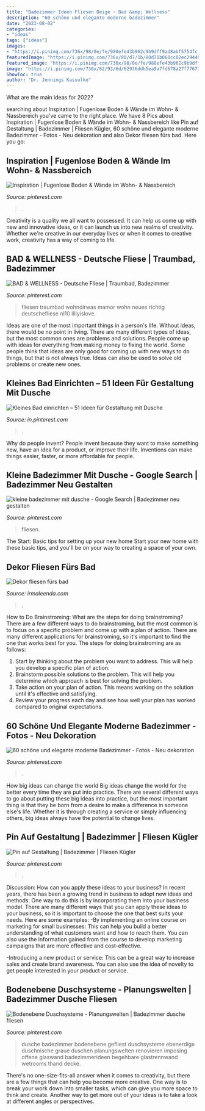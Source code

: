 ```yaml
---
title: "Badezimmer Ideen Fliesen Beige ~ Bad &amp; Wellness"
description: "60 schöne und elegante moderne badezimmer"
date: "2023-08-02"
categories:
- "ideas"
tags: ["ideas"]
images:
- "https://i.pinimg.com/736x/98/0e/fe/980efe43b962c9b9dff9ad8abf5754fc.jpg"
featuredImage: "https://i.pinimg.com/736x/80/d7/1b/80d71b060cc02ec294498cc5c3c2b485.jpg"
featured_image: "https://i.pinimg.com/736x/98/0e/fe/980efe43b962c9b9dff9ad8abf5754fc.jpg"
image: "https://i.pinimg.com/736x/62/93/6d/62936ddb5ea9a7fd678a27f77677064e.jpg"
ShowToc: true
author: "Dr. Jennings Kassulke"
---
```



What are the main ideas for 2022?
 

	

		
searching about Inspiration | Fugenlose Boden &amp; Wände im Wohn- &amp; Nassbereich you've came to the right place. We have 8 Pics about Inspiration | Fugenlose Boden &amp; Wände im Wohn- &amp; Nassbereich like Pin auf Gestaltung | Badezimmer | Fliesen Kügler, 60 schöne und elegante moderne Badezimmer - Fotos - Neu dekoration and also Dekor fliesen fürs bad. Here you go:
		
    
## Inspiration | Fugenlose Boden &amp; Wände Im Wohn- &amp; Nassbereich

<img loading=lazy src="https://i.pinimg.com/736x/80/d7/1b/80d71b060cc02ec294498cc5c3c2b485.jpg" onerror="this.onerror=null;this.src='https://tse2.mm.bing.net/th?id=OIP.Y6fnCDJtx8ItHbcx3_hfMQHaLH&amp;pid=15.1';" alt="Inspiration | Fugenlose Boden &amp; Wände im Wohn- &amp; Nassbereich">

_Source: pinterest.com_

>. 

	

Creativity is a quality we all want to possessed. It can help us come up with new and innovative ideas, or it can launch us into new realms of creativity. Whether we're creative in our everyday lives or when it comes to creative work, creativity has a way of coming to life.

    
## BAD &amp; WELLNESS - Deutsche Fliese | Traumbad, Badezimmer

<img loading=lazy src="https://i.pinimg.com/736x/96/3d/b5/963db52c71ae369cd3102faa637e59ad.jpg" onerror="this.onerror=null;this.src='https://tse2.mm.bing.net/th?id=OIP.3Ugp_VJd52DUTwGP_VYbVwHaFP&amp;pid=15.1';" alt="BAD &amp; WELLNESS - Deutsche Fliese | Traumbad, Badezimmer">

_Source: pinterest.com_

>fliesen traumbad wohndirwas mamor wohn neues richtig deutschefliese nl10 lillyislove. 

	

Ideas are one of the most important things in a person's life. Without ideas, there would be no point in living. There are many different types of ideas, but the most common ones are problems and solutions. People come up with ideas for everything from making money to fixing the world. Some people think that ideas are only good for coming up with new ways to do things, but that is not always true. Ideas can also be used to solve old problems or create new ones.

    
## Kleines Bad Einrichten – 51 Ideen Für Gestaltung Mit Dusche

<img loading=lazy src="https://i.pinimg.com/736x/e5/08/5e/e5085e4752e80bd8628b50585b9c4875.jpg" onerror="this.onerror=null;this.src='https://tse2.mm.bing.net/th?id=OIP.ZsPvZ-Ez_3xNwybOkPt3uwHaJ4&amp;pid=15.1';" alt="Kleines Bad einrichten – 51 Ideen für Gestaltung mit Dusche">

_Source: in.pinterest.com_

>. 

	

Why do people invent?
People invent because they want to make something new, have an idea for a product, or improve their life. Inventions can make things easier, faster, or more affordable for people.

    
## Kleine Badezimmer Mit Dusche - Google Search | Badezimmer Neu Gestalten

<img loading=lazy src="https://i.pinimg.com/736x/b7/91/9e/b7919e7cf66732262679b4042c591ee9--in-bathroom-small-bathrooms.jpg" onerror="this.onerror=null;this.src='https://tse1.mm.bing.net/th?id=OIP.X0Yj9NLo0AQCmRgckWxqVgHaLb&amp;pid=15.1';" alt="kleine badezimmer mit dusche - Google Search | Badezimmer neu gestalten">

_Source: pinterest.com_

>fliesen. 

	

The Start: Basic tips for setting up your new home
Start your new home with these basic tips, and you'll be on your way to creating a space of your own.

    
## Dekor Fliesen Fürs Bad

<img loading=lazy src="http://irmaleenda.com/images5/0320/dekor-fliesen-furs-bad/dekor-fliesen-furs-bad-23_6.jpg" onerror="this.onerror=null;this.src='https://tse2.mm.bing.net/th?id=OIP.p1cHwhMKQDMzxqoEpKr7fgHaJ4&amp;pid=15.1';" alt="Dekor fliesen fürs bad">

_Source: irmaleenda.com_

>. 

	

How to Do Brainstroming: What are the steps for doing brainstroming?
There are a few different ways to do brainstroming, but the most common is to focus on a specific problem and come up with a plan of action. There are many different applications for brainstroming, so it's important to find the one that works best for you. The steps for doing brainstroming are as follows: 
1. Start by thinking about the problem you want to address. This will help you develop a specific plan of action.
2. Brainstorm possible solutions to the problem. This will help you determine which approach is best for solving the problem.
3. Take action on your plan of action. This means working on the solution until it's effective and satisfying. 
4. Review your progress each day and see how well your plan has worked compared to original expectations.

    
## 60 Schöne Und Elegante Moderne Badezimmer - Fotos - Neu Dekoration

<img loading=lazy src="https://i.pinimg.com/736x/62/93/6d/62936ddb5ea9a7fd678a27f77677064e.jpg" onerror="this.onerror=null;this.src='https://tse2.mm.bing.net/th?id=OIP.XvQ0HUKEZ5F-nqFFfxwgKQHaL6&amp;pid=15.1';" alt="60 schöne und elegante moderne Badezimmer - Fotos - Neu dekoration">

_Source: pinterest.com_

>. 

	

How big ideas can change the world
Big ideas change the world for the better every time they are put into practice. There are several different ways to go about putting these big ideas into practice, but the most important thing is that they be born from a desire to make a difference in someone else's life. Whether it is through creating a service or simply influencing others, big ideas always have the potential to change lives.

    
## Pin Auf Gestaltung | Badezimmer | Fliesen Kügler

<img loading=lazy src="https://i.pinimg.com/736x/98/0e/fe/980efe43b962c9b9dff9ad8abf5754fc.jpg" onerror="this.onerror=null;this.src='https://tse4.mm.bing.net/th?id=OIP.meo8zDOkxpd89JyN3mRF1QHaFj&amp;pid=15.1';" alt="Pin auf Gestaltung | Badezimmer | Fliesen Kügler">

_Source: pinterest.com_

>. 

	

Discussion: How can you apply these ideas to your business?
In recent years, there has been a growing trend in business to adopt new ideas and methods. One way to do this is by incorporating them into your business model. There are many different ways that you can apply these ideas to your business, so it is important to choose the one that best suits your needs. Here are some examples: 
-By implementing an online course on marketing for small businesses: This can help you build a better understanding of what customers want and how to reach them. You can also use the information gained from the course to develop marketing campaigns that are more effective and cost-effective. 

-Introducing a new product or service: This can be a great way to increase sales and create brand awareness. You can also use the idea of novelty to get people interested in your product or service.

    
## Bodenebene Duschsysteme - Planungswelten | Badezimmer Dusche Fliesen

<img loading=lazy src="https://i.pinimg.com/736x/7e/df/4f/7edf4f88f2a1775ee4bce208cf465c23--bad-modern-komfort.jpg" onerror="this.onerror=null;this.src='https://tse4.mm.bing.net/th?id=OIP.do_lsYjkwN_8Ojl92CxRggHaJ4&amp;pid=15.1';" alt="Bodenebene Duschsysteme - Planungswelten | Badezimmer dusche fliesen">

_Source: pinterest.com_

>dusche badezimmer bodenebene gefliest duschsysteme ebenerdige duschnische graue duschen planungswelten renovieren imposing offene glaswand badezimmerideen begehbare glastrennwand wetrooms thand decke. 

	

There's no one-size-fits-all answer when it comes to creativity, but there are a few things that can help you become more creative. One way is to break your work down into smaller tasks, which can give you more space to think and create. Another way to get more out of your ideas is to take a look at different angles or perspectives.

